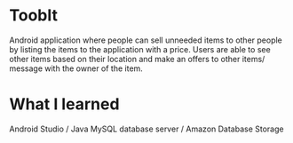 # ToobIt
Android application where people can sell unneeded items to other people by listing the items to the application with a price. Users are able to see other items based on their location and make an offers to other items/ message with the owner of the item.

# What I learned

Android Studio / Java
MySQL database server / Amazon Database Storage

